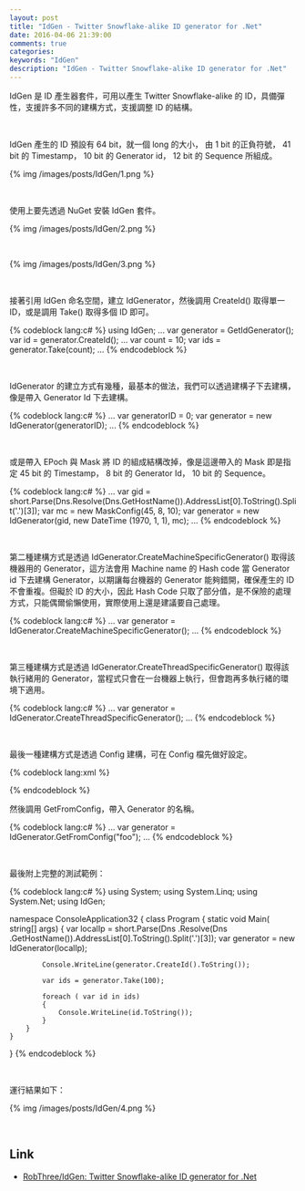 ```yaml
---
layout: post
title: "IdGen - Twitter Snowflake-alike ID generator for .Net"
date: 2016-04-06 21:39:00
comments: true
categories: 
keywords: "IdGen"
description: "IdGen - Twitter Snowflake-alike ID generator for .Net"
---
```


IdGen 是 ID 產生器套件，可用以產生 Twitter Snowflake-alike 的 ID，具備彈性，支援許多不同的建構方式，支援調整 ID 的結構。  

<!-- More --> 

<br/>


IdGen 產生的 ID 預設有 64 bit，就一個 long 的大小， 由 1 bit 的正負符號， 41 bit 的 Timestamp， 10 bit 的 Generator id， 12 bit 的 Sequence 所組成。  


{% img /images/posts/IdGen/1.png %}

<br/>


使用上要先透過 NuGet 安裝 IdGen 套件。  

{% img /images/posts/IdGen/2.png %}

<br/>


{% img /images/posts/IdGen/3.png %}

<br/>


接著引用 IdGen 命名空間，建立 IdGenerator，然後調用 CreateId() 取得單一 ID，或是調用 Take() 取得多個 ID 即可。  
 
{% codeblock lang:c# %}
using IdGen;
...
var generator = GetIdGenerator();
var id = generator.CreateId();
...
var count = 10;
var ids = generator.Take(count);
...
{% endcodeblock %}

<br/>


IdGenerator 的建立方式有幾種，最基本的做法，我們可以透過建構子下去建構，像是帶入 Generator Id 下去建構。  

{% codeblock lang:c# %}
...
var generatorID = 0;
var generator = new IdGenerator(generatorID);
...
{% endcodeblock %}

<br/>


或是帶入 EPoch 與 Mask 將 ID 的組成結構改掉，像是這邊帶入的 Mask 即是指定 45 bit 的 Timestamp， 8 bit 的 Generator Id， 10 bit 的 Sequence。  

{% codeblock lang:c# %}
...
var gid = short.Parse(Dns.Resolve(Dns.GetHostName()).AddressList[0].ToString().Split('.')[3]);
var mc = new MaskConfig(45, 8, 10);
var generator = new IdGenerator(gid, new DateTime (1970, 1, 1), mc);
...
{% endcodeblock %}

<br/>


第二種建構方式是透過 IdGenerator.CreateMachineSpecificGenerator() 取得該機器用的 Generator，這方法會用 Machine name 的 Hash code 當 Generator id 下去建構 Generator，以期讓每台機器的 Generator 能夠錯開，確保產生的 ID 不會重複。但礙於 ID 的大小，因此 Hash Code 只取了部分值，是不保險的處理方式，只能偶爾偷懶使用，實際使用上還是建議要自己處理。   

{% codeblock lang:c# %}
...
var generator = IdGenerator.CreateMachineSpecificGenerator();
...
{% endcodeblock %}

<br/>


第三種建構方式是透過 IdGenerator.CreateThreadSpecificGenerator() 取得該執行緒用的 Generator，當程式只會在一台機器上執行，但會跑再多執行緒的環境下適用。  

{% codeblock lang:c# %}
...
var generator = IdGenerator.CreateThreadSpecificGenerator();
...
{% endcodeblock %}

<br/>


最後一種建構方式是透過 Config 建構，可在 Config 檔先做好設定。  

{% codeblock lang:xml %}
<configuration>
  <configSections>
    <section name="idGenSection" type="IdGen.Configuration.IdGeneratorsSection, IdGen" />
  </configSections>

  <idGenSection>
    <idGenerators>
      <idGenerator name="foo" id="123"  epoch="2016-01-02T12:34:56" timestampBits="39" generatorIdBits="11" sequenceBits="13" />
      <idGenerator name="bar" id="987"  epoch="2016-02-01 01:23:00:45" timestampBits="20" generatorIdBits="21" sequenceBits="22" />
      <idGenerator name="baz" id="2047" epoch="2016-02-29"          timestampBits="21" generatorIdBits="21" sequenceBits="21" />
    </idGenerators>
  </idGenSection>

</configuration>
{% endcodeblock %}

<br/>


然後調用 GetFromConfig，帶入 Generator 的名稱。  

{% codeblock lang:c# %}
...
var generator = IdGenerator.GetFromConfig("foo");
...
{% endcodeblock %}

<br/>


最後附上完整的測試範例：  

{% codeblock lang:c# %}
using System;
using System.Linq;
using System.Net;
using IdGen;

namespace ConsoleApplication32
{
    class Program
    {
        static void Main( string[] args)
        {
            var localIp = short.Parse(Dns .Resolve(Dns .GetHostName()).AddressList[0].ToString().Split('.')[3]);
            var generator = new IdGenerator(localIp);

            Console.WriteLine(generator.CreateId().ToString());

            var ids = generator.Take(100);

            foreach ( var id in ids)
            {
                Console.WriteLine(id.ToString());
            }
        }
    }
}
{% endcodeblock %}

<br/>


運行結果如下：  

{% img /images/posts/IdGen/4.png %}

<br/>


Link
----
* [RobThree/IdGen: Twitter Snowflake-alike ID generator for .Net](https://github.com/RobThree/IdGen)
